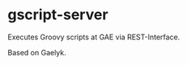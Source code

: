 gscript-server
==============

Executes Groovy scripts at GAE via REST-Interface.

Based on Gaelyk.
